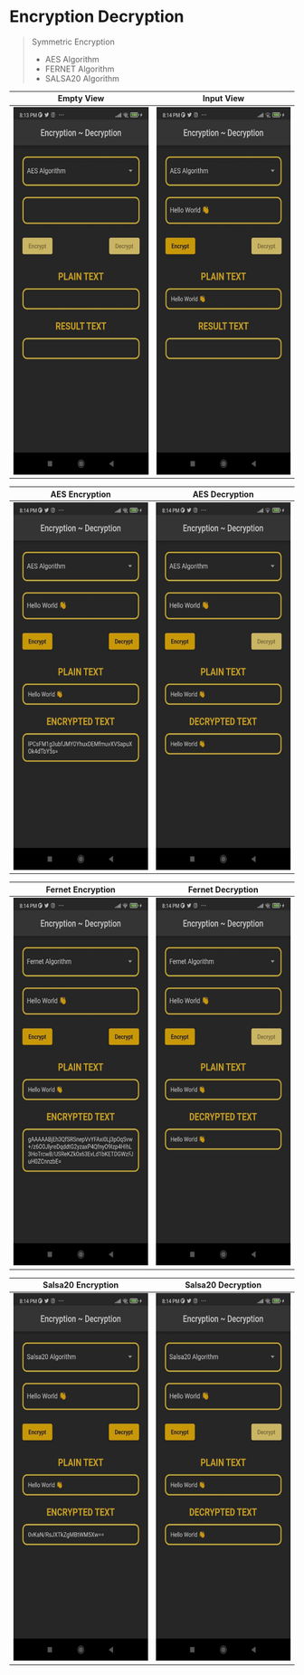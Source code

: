 # Encryption Decryption

>  Symmetric Encryption
>- AES Algorithm
>- FERNET Algorithm
>- SALSA20 Algorithm

| Empty View | Input View |
|----------------|:----------------:|
| <img src = "assets/readme/img.png" width="300" height="650" /> | <img src = "assets/readme/img_1.png" width="300" height="650" /> |

| AES Encryption | AES Decryption |
|----------------|:----------------:|
| <img src = "assets/readme/img_2.png" width="300" height="650" /> | <img src = "assets/readme/img_3.png" width="300" height="650" /> |

| Fernet Encryption | Fernet Decryption |
|----------------|:----------------:|
| <img src = "assets/readme/img_4.png" width="300" height="650" /> | <img src = "assets/readme/img_5.png" width="300" height="650" /> |

| Salsa20 Encryption | Salsa20 Decryption |
|----------------|:----------------:|
| <img src = "assets/readme/img_6.png" width="300" height="650" /> | <img src = "assets/readme/img_7.png" width="300" height="650" /> |
